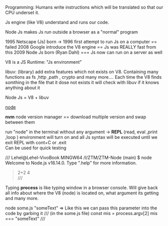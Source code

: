 Programming: Humans write instructions which will be translated so that our CPU underset it.

Js engine (like V8) understand and runs our code.

Node Js makes Js run outside a browser as a "normal" program

1995 Netscape (Js) born ->
1996 first attempt to run Js on a computer == failed
2008 Google introduce the V8 engine == Js was REALLY fast from this
2009 Node Js born (Ryan Dahl) === Js now can run on a server as well

V8 is a JS Runtime: "Js environment"

libuv: (library) add extra features which not exists on V8. Containing many functions as fs ,http ,path , crypto and many more....
Each time the V8 finds somthing in the file that it dose not exists it will check with libuv if it knows anything about it

Node Js = V8 + libuv

[node](nodeJs.png)

**nvm** node version manager == download multiple version and swap between them

run "node" in the terminal without any argument -> **REPL** (read, eval ,print ,loop ) environment will turn on and all Js syntax will be executed until we exit REPL with cont+C or .exit  
Can be used for quick testing

///
Lehel@Lehel-VivoBook MINGW64 /l/ZTM/ZTM-Node (main)
$ node
Welcome to Node.js v16.14.0.
Type ".help" for more information.

> 2+2
> 4  
>  ///

Typing **process** is like typing window in a browser console. Will give back all info about where the V8 (node) is located on, what argument its getting and many more.

node some.js "someText" => Like this we can pass this parameter into the code by garbing it
///
(in the some.js file)
const mis = process.argv[2] mis === "someText"
///
